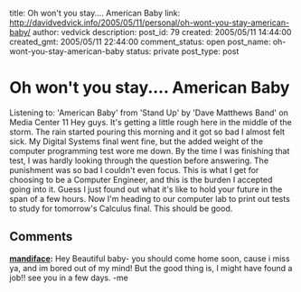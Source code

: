 title: Oh won't you stay.... American Baby
link: http://davidvedvick.info/2005/05/11/personal/oh-wont-you-stay-american-baby/
author: vedvick
description: 
post_id: 79
created: 2005/05/11 14:44:00
created_gmt: 2005/05/11 22:44:00
comment_status: open
post_name: oh-wont-you-stay-american-baby
status: private
post_type: post

# Oh won't you stay.... American Baby

Listening to: 'American Baby' from 'Stand Up' by 'Dave Matthews Band' on Media Center 11 Hey guys. It's getting a little rough here in the middle of the storm. The rain started pouring this morning and it got so bad I almost felt sick. My Digital Systems final went fine, but the added weight of the computer programming test wore me down. By the time I was finishing that test, I was hardly looking through the question before answering. The punishment was so bad I couldn't even focus. This is what I get for choosing to be a Computer Engineer, and this is the burden I accepted going into it. Guess I just found out what it's like to hold your future in the span of a few hours. Now I'm heading to our computer lab to print out tests to study for tomorrow's Calculus final. This should be good.

## Comments

**[mandiface](#40 "2005-05-11 22:19:00"):** Hey Beautiful baby- you should come home soon, cause i miss ya, and im bored out of my mind! But the good thing is, I might have found a job!! see you in a few days. -me

